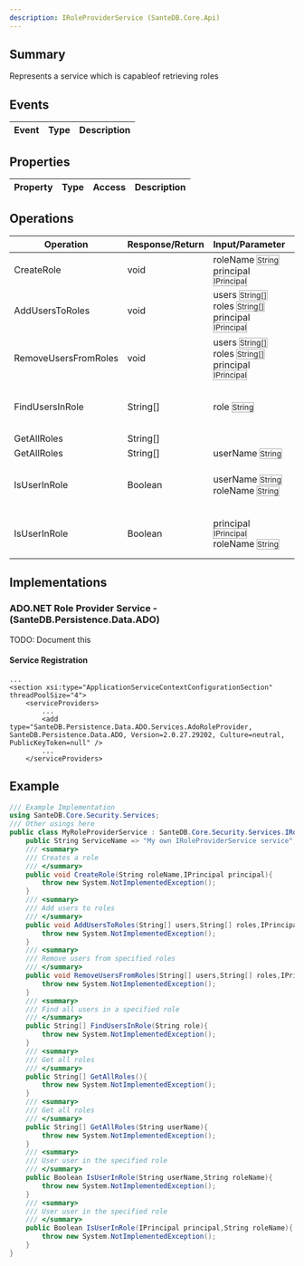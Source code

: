 ```yaml
---
description: IRoleProviderService (SanteDB.Core.Api)
---
```


## Summary
Represents a service which is capableof retrieving roles

## Events

|Event|Type|Description|
|-|-|-|

## Properties

|Property|Type|Access|Description|
|-|-|-|-|

## Operations

|Operation|Response/Return|Input/Parameter|Description|
|-|-|-|-|
|CreateRole|void|roleName <small style='border:solid 1px #aaa'>String</small><br/>principal <small style='border:solid 1px #aaa'>IPrincipal</small>|Creates a role|
|AddUsersToRoles|void|users <small style='border:solid 1px #aaa'>String[]</small><br/>roles <small style='border:solid 1px #aaa'>String[]</small><br/>principal <small style='border:solid 1px #aaa'>IPrincipal</small>|Add users to roles|
|RemoveUsersFromRoles|void|users <small style='border:solid 1px #aaa'>String[]</small><br/>roles <small style='border:solid 1px #aaa'>String[]</small><br/>principal <small style='border:solid 1px #aaa'>IPrincipal</small>|Remove users from specified roles|
|FindUsersInRole|String[]|role <small style='border:solid 1px #aaa'>String</small>|Find all users in a specified role|
|GetAllRoles|String[]||Get all roles|
|GetAllRoles|String[]|userName <small style='border:solid 1px #aaa'>String</small>|Get all roles|
|IsUserInRole|Boolean|userName <small style='border:solid 1px #aaa'>String</small><br/>roleName <small style='border:solid 1px #aaa'>String</small>|User user in the specified role|
|IsUserInRole|Boolean|principal <small style='border:solid 1px #aaa'>IPrincipal</small><br/>roleName <small style='border:solid 1px #aaa'>String</small>|User user in the specified role|

## Implementations


### ADO.NET Role Provider Service - (SanteDB.Persistence.Data.ADO)
TODO: Document this

#### Service Registration
```markup
...
<section xsi:type="ApplicationServiceContextConfigurationSection" threadPoolSize="4">
	<serviceProviders>
		...
		<add type="SanteDB.Persistence.Data.ADO.Services.AdoRoleProvider, SanteDB.Persistence.Data.ADO, Version=2.0.27.29202, Culture=neutral, PublicKeyToken=null" />
		...
	</serviceProviders>
```
## Example
```csharp
/// Example Implementation
using SanteDB.Core.Security.Services;
/// Other usings here
public class MyRoleProviderService : SanteDB.Core.Security.Services.IRoleProviderService { 
	public String ServiceName => "My own IRoleProviderService service";
	/// <summary>
	/// Creates a role
	/// </summary>
	public void CreateRole(String roleName,IPrincipal principal){
		throw new System.NotImplementedException();
	}
	/// <summary>
	/// Add users to roles
	/// </summary>
	public void AddUsersToRoles(String[] users,String[] roles,IPrincipal principal){
		throw new System.NotImplementedException();
	}
	/// <summary>
	/// Remove users from specified roles
	/// </summary>
	public void RemoveUsersFromRoles(String[] users,String[] roles,IPrincipal principal){
		throw new System.NotImplementedException();
	}
	/// <summary>
	/// Find all users in a specified role
	/// </summary>
	public String[] FindUsersInRole(String role){
		throw new System.NotImplementedException();
	}
	/// <summary>
	/// Get all roles
	/// </summary>
	public String[] GetAllRoles(){
		throw new System.NotImplementedException();
	}
	/// <summary>
	/// Get all roles
	/// </summary>
	public String[] GetAllRoles(String userName){
		throw new System.NotImplementedException();
	}
	/// <summary>
	/// User user in the specified role
	/// </summary>
	public Boolean IsUserInRole(String userName,String roleName){
		throw new System.NotImplementedException();
	}
	/// <summary>
	/// User user in the specified role
	/// </summary>
	public Boolean IsUserInRole(IPrincipal principal,String roleName){
		throw new System.NotImplementedException();
	}
}
```
